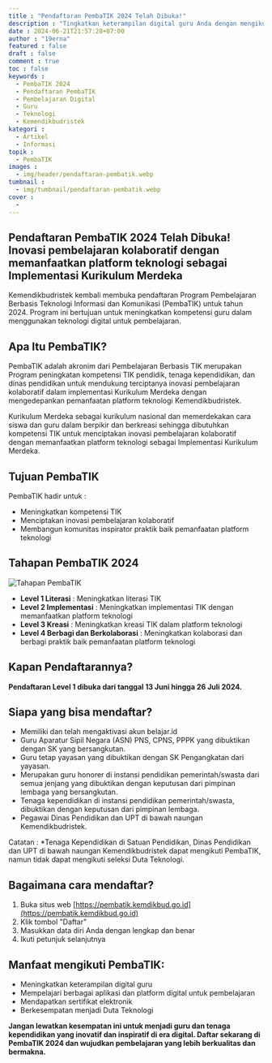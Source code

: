 ```yaml
---
title : "Pendaftaran PembaTIK 2024 Telah Dibuka!"
description : "Tingkatkan keterampilan digital guru Anda dengan mengikuti Program PembaTIK 2024. Pendaftaran dibuka dari tanggal 13 Juni hingga 26 Juli 2024. Kunjungi situs web https://pembatik.kemdikbud.go.id untuk informasi lebih lanjut."
date : 2024-06-21T21:57:28+07:00
author : "19erna"
featured : false
draft : false
comment : true
toc : false
keywords : 
  - PembaTIK 2024
  - Pendaftaran PembaTIK
  - Pembelajaran Digital
  - Guru
  - Teknologi
  - Kemendikbudristek
kategori : 
  - Artikel
  - Informasi
topik :
  - PembaTIK
images : 
  - img/header/pendaftaran-pembatik.webp
tumbnail : 
  - img/tumbnail/pendaftaran-pembatik.webp
cover : 
  - 
---
```

## Pendaftaran PembaTIK 2024 Telah Dibuka! Inovasi pembelajaran kolaboratif dengan memanfaatkan platform teknologi sebagai Implementasi Kurikulum Merdeka

Kemendikbudristek kembali membuka pendaftaran Program Pembelajaran Berbasis Teknologi Informasi dan Komunikasi (PembaTIK) untuk tahun 2024. Program ini bertujuan untuk meningkatkan kompetensi guru dalam menggunakan teknologi digital untuk pembelajaran. 

## Apa Itu PembaTIK?
PembaTIK adalah akronim dari Pembelajaran Berbasis TIK merupakan Program peningkatan kompetensi TIK pendidik, tenaga kependidikan, dan dinas pendidikan untuk mendukung terciptanya inovasi pembelajaran kolaboratif dalam implementasi Kurikulum Merdeka dengan mengedepankan pemanfaatan platform teknologi Kemendikbudristek.

Kurikulum Merdeka sebagai kurikulum nasional dan memerdekakan cara siswa dan guru
dalam berpikir dan berkreasi sehingga dibutuhkan kompetensi TIK untuk menciptakan inovasi pembelajaran kolaboratif dengan memanfaatkan platform teknologi sebagai Implementasi Kurikulum Merdeka.

## Tujuan PembaTIK
PembaTIK hadir untuk : 
- Meningkatkan kompetensi TIK
- Menciptakan inovasi pembelajaran kolaboratif
- Membangun komunitas inspirator praktik baik pemanfaatan platform teknologi

## Tahapan PembaTIK 2024
![Tahapan PembaTIK](/images/pembatik/2024/tahapan-pembatik.jpg)
- **Level 1 Literasi** 		: Meningkatkan literasi TIK
- **Level 2 Implementasi** :  Meningkatkan implementasi TIK dengan memanfaatkan platform teknologi
- **Level 3 Kreasi** : Meningkatkan kreasi TIK dalam platform teknologi
- **Level 4 Berbagi dan Berkolaborasi** : Meningkatkan kolaborasi dan berbagi praktik baik pemanfaatan platform teknologi

## Kapan Pendaftarannya?
**Pendaftaran Level 1 dibuka dari tanggal 13 Juni hingga 26 Juli 2024.** 

## Siapa yang bisa mendaftar?

- Memiliki dan telah mengaktivasi akun belajar.id
- Guru Aparatur Sipil Negara (ASN) PNS, CPNS, PPPK yang dibuktikan dengan SK yang bersangkutan.
- Guru tetap yayasan yang dibuktikan dengan SK Pengangkatan dari yayasan.
- Merupakan guru honorer di instansi pendidikan pemerintah/swasta dari semua jenjang yang dibuktikan dengan keputusan dari pimpinan lembaga yang bersangkutan.
- Tenaga kependidikan di instansi pendidikan pemerintah/swasta, dibuktikan dengan keputusan dari pimpinan lembaga.
- Pegawai Dinas Pendidikan dan UPT di bawah naungan Kemendikbudristek.

Catatan : *Tenaga Kependidikan di Satuan Pendidikan, Dinas Pendidikan dan UPT
di bawah naungan Kemendikbudristek dapat mengikuti PembaTIK, namun tidak dapat mengikuti seleksi Duta Teknologi.

## Bagaimana cara mendaftar?

1. Buka situs web [https://pembatik.kemdikbud.go.id](https://pembatik.kemdikbud.go.id)
2. Klik tombol "Daftar"
3. Masukkan data diri Anda dengan lengkap dan benar
4. Ikuti petunjuk selanjutnya

## Manfaat mengikuti PembaTIK:

* Meningkatkan keterampilan digital guru
* Mempelajari berbagai aplikasi dan platform digital untuk pembelajaran
* Mendapatkan sertifikat elektronik
* Berkesempatan menjadi Duta Teknologi

**Jangan lewatkan kesempatan ini untuk menjadi guru dan tenaga kependidikan yang inovatif dan inspiratif di era digital. Daftar sekarang di PembaTIK 2024 dan wujudkan pembelajaran yang lebih berkualitas dan bermakna.**